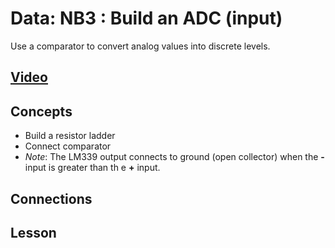 # Data: NB3 : Build an ADC (input)
Use a comparator to convert analog values into discrete levels.

## [Video](https://vimeo.com/1034767170)

## Concepts
- Build a resistor ladder
- Connect comparator
- *Note*: The LM339 output connects to ground (open collector) when the **-** input is greater than th e **+** input.

## Connections

## Lesson

